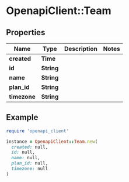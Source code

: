 # OpenapiClient::Team

## Properties

| Name | Type | Description | Notes |
| ---- | ---- | ----------- | ----- |
| **created** | **Time** |  |  |
| **id** | **String** |  |  |
| **name** | **String** |  |  |
| **plan_id** | **String** |  |  |
| **timezone** | **String** |  |  |

## Example

```ruby
require 'openapi_client'

instance = OpenapiClient::Team.new(
  created: null,
  id: null,
  name: null,
  plan_id: null,
  timezone: null
)
```


